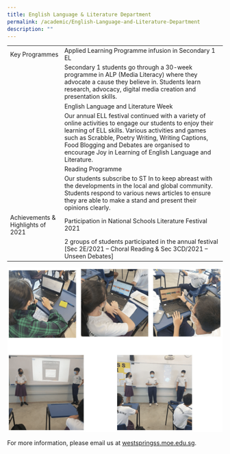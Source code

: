 ```yaml
---
title: English Language & Literature Department
permalink: /academic/English-Language-and-Literature-Department
description: ""
---
```

|  	|  	|
| - | -	|
| Key Programmes 	| Applied Learning Programme infusion in Secondary 1 EL 	|
|  	| Secondary 1 students go through a 30-week programme in ALP (Media Literacy) where they advocate a cause they believe in. Students learn research, advocacy, digital media creation and presentation skills. 	|
|  	| English Language and Literature Week 	|
|  	| Our annual ELL festival continued with a variety of online activities to engage our students to enjoy their learning of ELL skills. Various activities and games such as Scrabble, Poetry Writing, Writing Captions, Food Blogging and Debates are organised to encourage Joy in Learning of English Language and Literature. 	|
|  	| Reading Programme 	|
|  	| Our students subscribe to ST In to keep abreast with the developments in the local and global community. Students respond to various news articles to ensure they are able to make a stand and present their opinions clearly. 	|
| Achievements & Highlights of 2021 	| Participation in National Schools Literature Festival 2021 	|
|  	| 2 groups of students participated in the annual festival [Sec 2E/2021 – Choral Reading & Sec 3CD/2021 – Unseen Debates] 	|

![](/images/Academic/English%20Language%20and%20Lit%20Dpt/photo_6248794326528275302_w.png)

For more information, please email us at [westspringss.moe.edu.sg](http://westspringss.moe.edu.sg/).